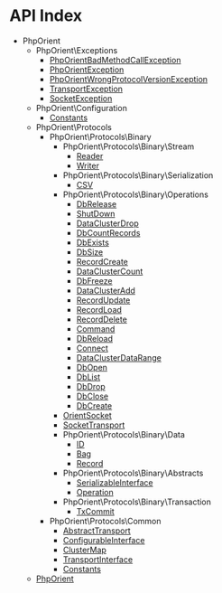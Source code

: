 API Index
=========

* PhpOrient
    * PhpOrient\Exceptions
        * [PhpOrientBadMethodCallException](PhpOrient-Exceptions-PhpOrientBadMethodCallException)
        * [PhpOrientException](PhpOrient-Exceptions-PhpOrientException)
        * [PhpOrientWrongProtocolVersionException](PhpOrient-Exceptions-PhpOrientWrongProtocolVersionException)
        * [TransportException](PhpOrient-Exceptions-TransportException)
        * [SocketException](PhpOrient-Exceptions-SocketException)
    * PhpOrient\Configuration
        * [Constants](PhpOrient-Configuration-Constants)
    * PhpOrient\Protocols
        * PhpOrient\Protocols\Binary
            * PhpOrient\Protocols\Binary\Stream
                * [Reader](PhpOrient-Protocols-Binary-Stream-Reader)
                * [Writer](PhpOrient-Protocols-Binary-Stream-Writer)
            * PhpOrient\Protocols\Binary\Serialization
                * [CSV](PhpOrient-Protocols-Binary-Serialization-CSV)
            * PhpOrient\Protocols\Binary\Operations
                * [DbRelease](PhpOrient-Protocols-Binary-Operations-DbRelease)
                * [ShutDown](PhpOrient-Protocols-Binary-Operations-ShutDown)
                * [DataClusterDrop](PhpOrient-Protocols-Binary-Operations-DataClusterDrop)
                * [DbCountRecords](PhpOrient-Protocols-Binary-Operations-DbCountRecords)
                * [DbExists](PhpOrient-Protocols-Binary-Operations-DbExists)
                * [DbSize](PhpOrient-Protocols-Binary-Operations-DbSize)
                * [RecordCreate](PhpOrient-Protocols-Binary-Operations-RecordCreate)
                * [DataClusterCount](PhpOrient-Protocols-Binary-Operations-DataClusterCount)
                * [DbFreeze](PhpOrient-Protocols-Binary-Operations-DbFreeze)
                * [DataClusterAdd](PhpOrient-Protocols-Binary-Operations-DataClusterAdd)
                * [RecordUpdate](PhpOrient-Protocols-Binary-Operations-RecordUpdate)
                * [RecordLoad](PhpOrient-Protocols-Binary-Operations-RecordLoad)
                * [RecordDelete](PhpOrient-Protocols-Binary-Operations-RecordDelete)
                * [Command](PhpOrient-Protocols-Binary-Operations-Command)
                * [DbReload](PhpOrient-Protocols-Binary-Operations-DbReload)
                * [Connect](PhpOrient-Protocols-Binary-Operations-Connect)
                * [DataClusterDataRange](PhpOrient-Protocols-Binary-Operations-DataClusterDataRange)
                * [DbOpen](PhpOrient-Protocols-Binary-Operations-DbOpen)
                * [DbList](PhpOrient-Protocols-Binary-Operations-DbList)
                * [DbDrop](PhpOrient-Protocols-Binary-Operations-DbDrop)
                * [DbClose](PhpOrient-Protocols-Binary-Operations-DbClose)
                * [DbCreate](PhpOrient-Protocols-Binary-Operations-DbCreate)
            * [OrientSocket](PhpOrient-Protocols-Binary-OrientSocket)
            * [SocketTransport](PhpOrient-Protocols-Binary-SocketTransport)
            * PhpOrient\Protocols\Binary\Data
                * [ID](PhpOrient-Protocols-Binary-Data-ID)
                * [Bag](PhpOrient-Protocols-Binary-Data-Bag)
                * [Record](PhpOrient-Protocols-Binary-Data-Record)
            * PhpOrient\Protocols\Binary\Abstracts
                * [SerializableInterface](PhpOrient-Protocols-Binary-Abstracts-SerializableInterface)
                * [Operation](PhpOrient-Protocols-Binary-Abstracts-Operation)
            * PhpOrient\Protocols\Binary\Transaction
                * [TxCommit](PhpOrient-Protocols-Binary-Transaction-TxCommit)
        * PhpOrient\Protocols\Common
            * [AbstractTransport](PhpOrient-Protocols-Common-AbstractTransport)
            * [ConfigurableInterface](PhpOrient-Protocols-Common-ConfigurableInterface)
            * [ClusterMap](PhpOrient-Protocols-Common-ClusterMap)
            * [TransportInterface](PhpOrient-Protocols-Common-TransportInterface)
            * [Constants](PhpOrient-Protocols-Common-Constants)
    * [PhpOrient](PhpOrient-PhpOrient)

